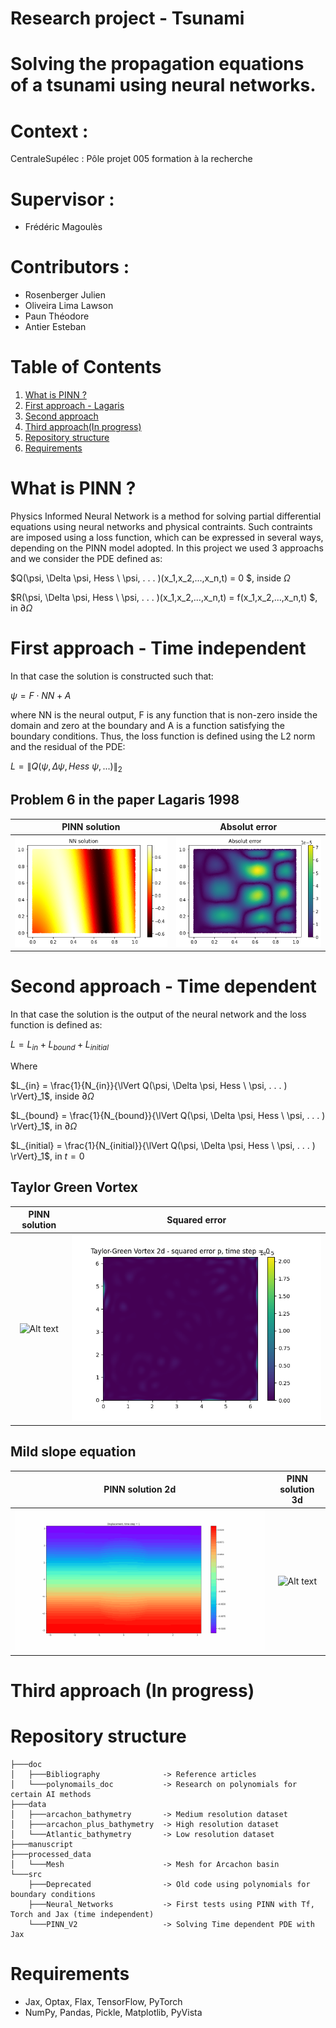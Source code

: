 # Research project - Tsunami

# Solving the propagation equations of a tsunami using neural networks.

# Context :
CentraleSupélec : Pôle projet 005 formation à la recherche

# Supervisor :
- Frédéric Magoulès

# Contributors :
- Rosenberger Julien
- Oliveira Lima Lawson
- Paun Théodore
- Antier Esteban

# Table of Contents
1. [What is PINN ?](#introduction)
2. [First approach - Lagaris](#first_approach)
3. [Second approach](#second_approach)
4. [Third approach(In progress)](#third_approach)
5. [Repository structure](#repo_structure)
6. [Requirements](#requirements)

# What is PINN ? <a name="introduction"></a>
Physics Informed Neural Network is a method for solving partial differential equations using neural networks and physical contraints. Such contraints are imposed using a loss function, which can be expressed in several ways, depending on the PINN model adopted. In this project we used 3 approachs and we consider the PDE defined as:

$Q(\psi, \Delta \psi, Hess \ \psi, . . . )(x_1,x_2,...,x_n,t) = 0 $, inside $\Omega$

$R(\psi, \Delta \psi, Hess \ \psi, . . . )(x_1,x_2,...,x_n,t) = f(x_1,x_2,...,x_n,t) $, in $\partial \Omega$

# First approach - Time independent <a name="first_approach"></a>
In that case the solution is constructed such that:

$\psi=F \cdot NN+A$

where NN is the neural output, F is any function that is non-zero inside the domain and zero at the boundary and A is a function satisfying the boundary conditions. Thus, the loss function is defined using the L2 norm and the residual of the PDE:

$L = {\lVert Q(\psi, \Delta \psi, Hess \ \psi, . . . ) \rVert}_2$ 

## Problem 6 in the paper Lagaris 1998

PINN solution             |  Absolut error
:-------------------------:|:-------------------------:
![Alt text](./Images_readme/NN_Jax_PDE6_20_0.png?raw=true "Title")  |  ![Alt text](./Images_readme/NN_Jax_PDE6_24_0.png?raw=true "Title")





# Second approach - Time dependent <a name="second_approach"></a>
In that case the solution is the output of the neural network and the loss function is defined as:

$L = L_{in}+L_{bound}+L_{initial}$ 

Where

$L_{in} = \frac{1}{N_{in}}{\lVert Q(\psi, \Delta \psi, Hess \ \psi, . . . ) \rVert}_1$, inside $\partial \Omega$

$L_{bound} = \frac{1}{N_{bound}}{\lVert Q(\psi, \Delta \psi, Hess \ \psi, . . . ) \rVert}_1$, in $\partial \Omega$

$L_{initial} = \frac{1}{N_{initial}}{\lVert Q(\psi, \Delta \psi, Hess \ \psi, . . . ) \rVert}_1$, in $t=0$

## Taylor Green Vortex

PINN solution             |  Squared error
:-------------------------:|:-------------------------:
![Alt text](./Images_readme/taylor_green_vortex_p.gif?raw=true "Title")  |  ![Alt text](./Images_readme/squared_error_p.gif?raw=true "Title")

## Mild slope equation
PINN solution 2d            |  PINN solution 3d
:-------------------------:|:-------------------------:
![Alt text](./Images_readme/mild_slope_animation.gif?raw=true "Title")  |  ![Alt text](./Images_readme/mild_slope_animation3d.gif?raw=true "Title") 

# Third approach (In progress) <a name="third_approach"></a>

















# Repository structure  <a name="repo_structure"></a>
```
├───doc  
│   ├───Bibliography              -> Reference articles
│   └───polynomails_doc           -> Research on polynomials for certain AI methods  
├───data
│   ├───arcachon_bathymetry       -> Medium resolution dataset
│   ├───arcachon_plus_bathymetry  -> High resolution dataset
│   └───Atlantic_bathymetry       -> Low resolution dataset  
├───manuscript
├───processed_data
│   └───Mesh                      -> Mesh for Arcachon basin
└───src
    ├───Deprecated                -> Old code using polynomials for boundary conditions
    ├───Neural_Networks           -> First tests using PINN with Tf, Torch and Jax (time independent)
    └───PINN_V2                   -> Solving Time dependent PDE with Jax
```

# Requirements  <a name="requirements"></a>
- Jax, Optax, Flax, TensorFlow, PyTorch
- NumPy, Pandas, Pickle, Matplotlib, PyVista
